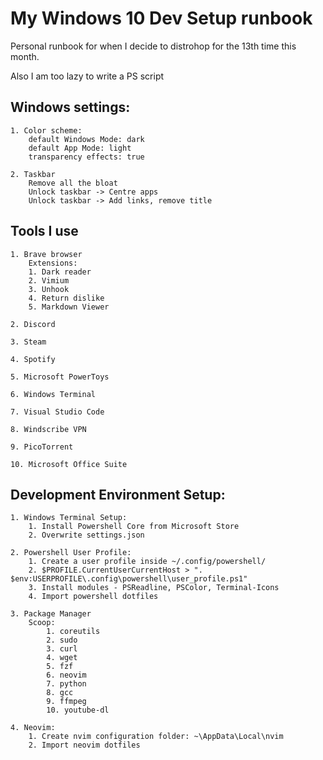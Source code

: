 # My Windows 10 Dev Setup runbook

Personal runbook for when I decide to distrohop for the 13th time this month.

Also I am too lazy to write a PS script

## Windows settings:

    1. Color scheme: 
        default Windows Mode: dark
        default App Mode: light
        transparency effects: true

    2. Taskbar
        Remove all the bloat
        Unlock taskbar -> Centre apps
        Unlock taskbar -> Add links, remove title


## Tools I use

    1. Brave browser
        Extensions:
        1. Dark reader
        2. Vimium
        3. Unhook 
        4. Return dislike
        5. Markdown Viewer

    2. Discord

    3. Steam

    4. Spotify

    5. Microsoft PowerToys

    6. Windows Terminal

    7. Visual Studio Code

    8. Windscribe VPN

    9. PicoTorrent

    10. Microsoft Office Suite


## Development Environment Setup:

    1. Windows Terminal Setup:
        1. Install Powershell Core from Microsoft Store 
        2. Overwrite settings.json

    2. Powershell User Profile:
        1. Create a user profile inside ~/.config/powershell/
        2. $PROFILE.CurrentUserCurrentHost > ". $env:USERPROFILE\.config\powershell\user_profile.ps1"
        3. Install modules - PSReadline, PSColor, Terminal-Icons
        4. Import powershell dotfiles

    3. Package Manager
        Scoop:
            1. coreutils
            2. sudo
            3. curl
            4. wget
            5. fzf
            6. neovim
            7. python
            8. gcc
            9. ffmpeg
            10. youtube-dl

    4. Neovim:
        1. Create nvim configuration folder: ~\AppData\Local\nvim
        2. Import neovim dotfiles
